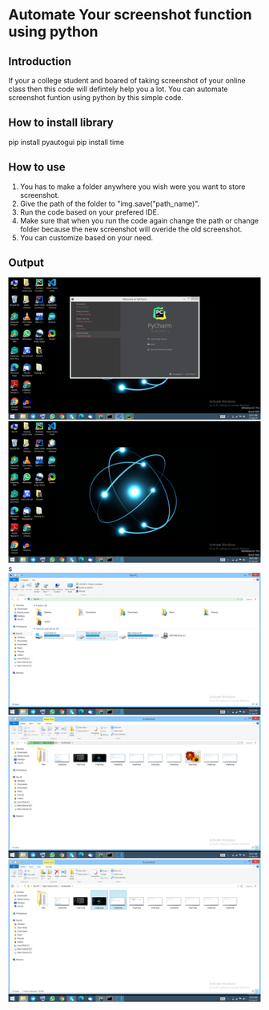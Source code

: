 # Automate Your screenshot function using python

## Introduction
If your a college student and boared of taking screenshot of your online class then this code will defintely help you a lot.
You can automate screenshot funtion using python by this simple code.

## How to install library
pip install pyautogui
pip install time

## How to use 
1. You has to make a folder anywhere you wish were you want to store screenshot.
2. Give the path of the folder to "img.save("path_name)".
3. Run the code based on your prefered IDE.
4. Make sure that when you run the code again change the path or change folder because the new      screenshot will overide the old screenshot.
5. You can customize based on your need.

## Output 
![](images/img1.png)
![](images/img2.png)s
![](images/img3.png)
![](images/img4.png)
![](images/img5.png)
